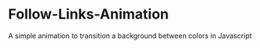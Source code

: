 # Follow-Links-Animation
A simple animation to transition a background between colors in Javascript
